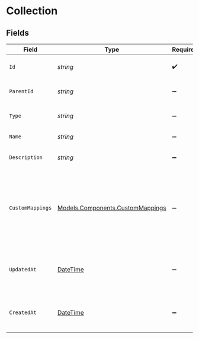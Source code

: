 # Collection


## Fields

| Field                                                                                 | Type                                                                                  | Required                                                                              | Description                                                                           | Example                                                                               |
| ------------------------------------------------------------------------------------- | ------------------------------------------------------------------------------------- | ------------------------------------------------------------------------------------- | ------------------------------------------------------------------------------------- | ------------------------------------------------------------------------------------- |
| `Id`                                                                                  | *string*                                                                              | :heavy_check_mark:                                                                    | A unique identifier for an object.                                                    | 12345                                                                                 |
| `ParentId`                                                                            | *string*                                                                              | :heavy_minus_sign:                                                                    | The collections's parent ID                                                           | 12345                                                                                 |
| `Type`                                                                                | *string*                                                                              | :heavy_minus_sign:                                                                    | The collections's type                                                                | Technical                                                                             |
| `Name`                                                                                | *string*                                                                              | :heavy_minus_sign:                                                                    | Name of the collection                                                                | Main IT Issues                                                                        |
| `Description`                                                                         | *string*                                                                              | :heavy_minus_sign:                                                                    | Description of the collection                                                         | IT Issues                                                                             |
| `CustomMappings`                                                                      | [Models.Components.CustomMappings](../../Models/Components/CustomMappings.md)         | :heavy_minus_sign:                                                                    | When custom mappings are configured on the resource, the result is included here.     |                                                                                       |
| `UpdatedAt`                                                                           | [DateTime](https://learn.microsoft.com/en-us/dotnet/api/system.datetime?view=net-5.0) | :heavy_minus_sign:                                                                    | The date and time when the object was last updated.                                   | 2020-09-30T07:43:32.000Z                                                              |
| `CreatedAt`                                                                           | [DateTime](https://learn.microsoft.com/en-us/dotnet/api/system.datetime?view=net-5.0) | :heavy_minus_sign:                                                                    | The date and time when the object was created.                                        | 2020-09-30T07:43:32.000Z                                                              |